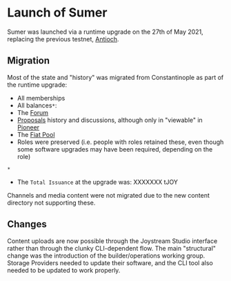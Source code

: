 # Launch of Sumer

Sumer was launched via a runtime upgrade on the 27th of May 2021, replacing the previous testnet, [Antioch](/testnets/antioch).

## Migration
Most of the state and "history" was migrated from Constantinople as part of the runtime upgrade:
- All memberships
- All balances`*`:
- The [Forum](/README.md#on-chain-forum)
- [Proposals](/proposals) history and discussions, although only in "viewable" in [Pioneer](https://testnet.joystream.org/#/proposals/historical)
- The [Fiat Pool](/tokenomics/README.md#fiat-pool)
- Roles were preserved (i.e. people with roles retained these, even though some software upgrades may have been required, depending on the role)

`*`
- The `Total Issuance` at the upgrade was: XXXXXXX tJOY

Channels and media content were not migrated due to the new content directory not supporting these.

## Changes

Content uploads are now possible through the Joystream Studio interface rather than through the clunky CLI-dependent flow.
The main "structural" change was the introduction of the builder/operations working group.
Storage Providers needed to update their software, and the CLI tool also needed to be updated to work properly.
